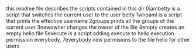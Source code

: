 this readme file describes the scripts contained in this dir
0iambetty is  a script that switches the current user to the user betty
1whoami is a script that prints the effective username
2groups prints all the groups of the current user
3newowner changes the owner of the file
4empty creates an empty hello file
5execute is a script adding execute to hello
execution permission everybody, 7everybody
new permisions to the file hello for other users
